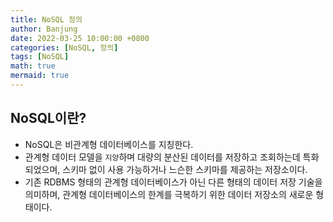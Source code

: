```yaml
---
title: NoSQL 정의
author: Banjung
date: 2022-03-25 10:00:00 +0800
categories: [NoSQL, 정의]
tags: [NoSQL]
math: true
mermaid: true
---
```


## NoSQL이란?
- NoSQL은 비관계형 데이터베이스를 지칭한다.
- 관계형 데이터 모델을 `지양`하며 대량의 분산된 데이터를 저장하고 조회하는데 특화되었으며, 스키마 없이 사용 가능하거나 느슨한 스키마를 제공하는 저장소이다.
- 기존 RDBMS 형태의 관계형 데이터베이스가 아닌 다른 형태의 데이터 저장 기술을 의미하며, 관계형 데이터베이스의 한계를 극복하기 위한 데이터 저장소의 새로운 형태이다.